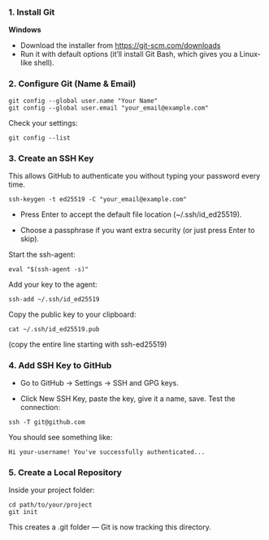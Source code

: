 ### 1. Install Git

**Windows**

- Download the installer from https://git-scm.com/downloads
- Run it with default options (it’ll install Git Bash, which gives you a Linux-like shell).


### 2. Configure Git (Name & Email)

```
git config --global user.name "Your Name"
git config --global user.email "your_email@example.com"
```

Check your settings:

```
git config --list
```

### 3. Create an SSH Key

This allows GitHub to authenticate you without typing your password every time.

```
ssh-keygen -t ed25519 -C "your_email@example.com"
```
- Press Enter to accept the default file location (~/.ssh/id_ed25519).

- Choose a passphrase if you want extra security (or just press Enter to skip).

Start the ssh-agent:
```
eval "$(ssh-agent -s)"
```
Add your key to the agent:
```
ssh-add ~/.ssh/id_ed25519
```
Copy the public key to your clipboard:
```
cat ~/.ssh/id_ed25519.pub
```
(copy the entire line starting with ssh-ed25519)

### 4. Add SSH Key to GitHub
- Go to GitHub → Settings → SSH and GPG keys.

- Click New SSH Key, paste the key, give it a name, save.
Test the connection:
```
ssh -T git@github.com
```
You should see something like:
```
Hi your-username! You've successfully authenticated...
```

### 5. Create a Local Repository
Inside your project folder:
```
cd path/to/your/project
git init
```
This creates a .git folder — Git is now tracking this directory.
